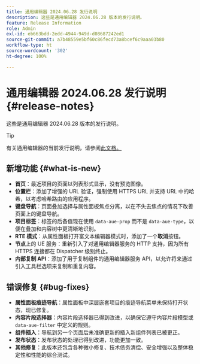 ```yaml
---
title: 通用编辑器 2024.06.28 发行说明
description: 这些是通用编辑器 2024.06.28 版本的发行说明。
feature: Release Information
role: Admin
exl-id: eb663bdd-2edd-4944-949d-d08687242ed1
source-git-commit: a7b48559e5bf60c86fecd73a8bcef6c9aaa03b80
workflow-type: ht
source-wordcount: '302'
ht-degree: 100%

---
```


# 通用编辑器 2024.06.28 发行说明 {#release-notes}

这些是通用编辑器 2024.06.28 版本的发行说明。

>[!TIP]
>
>有关通用编辑器的当前发行说明，请参阅[此文档。](/help/release-notes/universal-editor/current.md)

## 新增功能 {#what-is-new}

* **首页**：最近项目的页面以列表形式显示，没有预览图像。
* **位置栏**：添加了增强的 URL 验证，强制使用 HTTPS URL 并支持 URL 中的哈希，以考虑哈希路由的应用程序。
* **键盘导航**：页面叠加选择与属性面板焦点分离，以在不失去焦点的情况下改善页面上的键盘导航。
* **项目标签**：标签的后备值现在使用 `data-aue-prop` 而不是 `data-aue-type`，以便在叠加和内容树中更清晰地识别。
* **RTE 模式**：从属性面板打开富文本编辑器模式时，添加了一个&#x200B;**取消**&#x200B;按钮。
* **节点**&#x200B;上的 UE 服务：重新引入了对通用编辑器服务的 HTTP 支持，因为所有 HTTPS 连接都在 Dispatcher 级别终止。
* **内部复制 API**：添加了用于复制组件的通用编辑器服务 API，以允许将来通过引入工具栏选项来复制和重复内容。

## 错误修复 {#bug-fixes}

* **属性面板痕迹导航**：属性面板中深层嵌套项目的痕迹导航菜单未保持打开状态，现已修复。
* **内容片段选择器**：内容片段选择器已得到改进，以确保它遵守内容片段模型或 `data-aue-filter` 中定义的规则。
* **组件插入**：导航到另一个页面后未准确更新的插入新组件列表已被更正。
* **发布状态**：发布状态的处理已得到改进，功能更加一致。
* **其他修复**：此版本还包含各种微小修复、技术债务清偿、安全增强以及整体稳定性和性能的综合测试。
